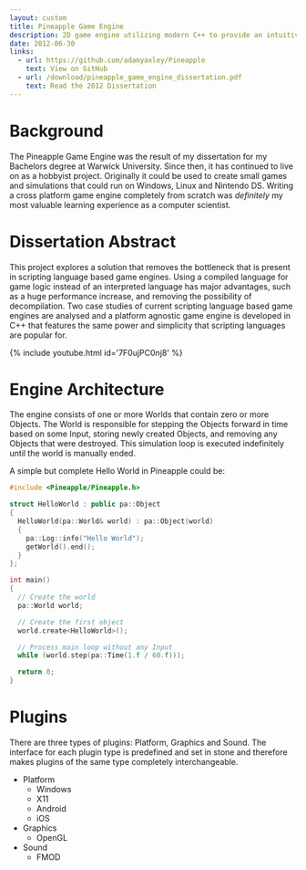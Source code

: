 ```yaml
---
layout: custom
title: Pineapple Game Engine
description: 2D game engine utilizing modern C++ to provide an intuitive API and a decoupled plugin system
date: 2012-06-30
links:
  - url: https://github.com/adamyaxley/Pineapple
    text: View on GitHub
  - url: /download/pineapple_game_engine_dissertation.pdf
    text: Read the 2012 Dissertation
---
```

# Background

The Pineapple Game Engine was the result of my dissertation for my Bachelors degree at Warwick University. Since then, it has continued to live on as a hobbyist project. Originally it could be used to create small games and simulations that could run on Windows, Linux and Nintendo DS. Writing a cross platform game engine completely from scratch was _definitely_ my most valuable learning experience as a computer scientist.

# Dissertation Abstract

This project explores a solution that removes the bottleneck that is present in scripting language based game engines. Using a compiled language for game logic instead of an interpreted language has major advantages, such as a huge performance increase, and removing the possibility of decompilation. Two case studies of current scripting language based game engines are analysed and a platform agnostic game engine is developed in C++ that features the same power and simplicity that scripting languages are popular for.

{% include youtube.html id='7F0ujPC0nj8' %}

# Engine Architecture
The engine consists of one or more Worlds that contain zero or more Objects. The World is responsible for stepping the Objects forward in time based on some Input, storing newly created Objects, and removing any Objects that were destroyed. This simulation loop is executed indefinitely until the world is manually ended.

A simple but complete Hello World in Pineapple could be:

```c++
#include <Pineapple/Pineapple.h>

struct HelloWorld : public pa::Object
{
  HelloWorld(pa::World& world) : pa::Object(world)
  {
    pa::Log::info("Hello World");
    getWorld().end();
  }
};

int main()
{
  // Create the world
  pa::World world;

  // Create the first object
  world.create<HelloWorld>();

  // Process main loop without any Input
  while (world.step(pa::Time(1.f / 60.f)));

  return 0;
}
```

# Plugins
There are three types of plugins: Platform, Graphics and Sound. The interface for each plugin type is predefined and set in stone and therefore makes plugins of the same type completely interchangeable.

* Platform
  * Windows
  * X11
  * Android
  * iOS
* Graphics
  * OpenGL
* Sound
  * FMOD